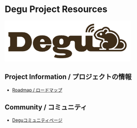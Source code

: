 # Degu Project Resources
<a href="https://open-degu.com"><img src="images/degu_logo.png" alt="Degu logo" width="400"></a>


## Project Information / プロジェクトの情報

- [Roadmap / ロードマップ](https://github.com/orgs/open-degu/projects/1)

## Community / コミュニティ

- [Deguコミュニティページ](https://github.com/open-degu/USER_COMMUNITY)
